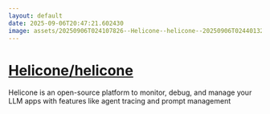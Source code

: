```yaml
---
layout: default
date: 2025-09-06T20:47:21.602430
image: assets/20250906T024107826--Helicone--helicone--20250906T024401327--cropped.png
---
```


# [Helicone/helicone](https://github.com/Helicone/helicone)

Helicone is an open-source platform to monitor, debug, and manage your LLM apps with features like agent tracing and prompt management
